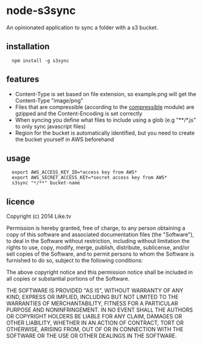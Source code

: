 # node-s3sync

An opinionated application to sync a folder with a s3 bucket.

## installation

```
  npm install -g s3sync
```

## features

* Content-Type is set based on file extension, so example.png will get the Content-Type "image/png"
* Files that are compressible (according to the [compressible](https://npmjs.org/package/compressible) module) are gzipped and the Content-Encoding is set correctly
* When syncing you define what files to include using a glob (e.g "**/*.js" to only sync javascript files)
* Region for the bucket is automatically identified, but you need to create the bucket yourself in AWS beforehand

## usage

```
  export AWS_ACCESS_KEY_ID=*access key from AWS*
  export AWS_SECRET_ACCESS_KEY=*secret access key from AWS*
  s3sync "*/**" bucket-name
```

## licence

Copyright (c) 2014 Like.tv

Permission is hereby granted, free of charge, to any person obtaining a copy
of this software and associated documentation files (the "Software"), to deal
in the Software without restriction, including without limitation the rights
to use, copy, modify, merge, publish, distribute, sublicense, and/or sell
copies of the Software, and to permit persons to whom the Software is
furnished to do so, subject to the following conditions:

The above copyright notice and this permission notice shall be included in
all copies or substantial portions of the Software.

THE SOFTWARE IS PROVIDED "AS IS", WITHOUT WARRANTY OF ANY KIND, EXPRESS OR
IMPLIED, INCLUDING BUT NOT LIMITED TO THE WARRANTIES OF MERCHANTABILITY,
FITNESS FOR A PARTICULAR PURPOSE AND NONINFRINGEMENT. IN NO EVENT SHALL THE
AUTHORS OR COPYRIGHT HOLDERS BE LIABLE FOR ANY CLAIM, DAMAGES OR OTHER
LIABILITY, WHETHER IN AN ACTION OF CONTRACT, TORT OR OTHERWISE, ARISING FROM,
OUT OF OR IN CONNECTION WITH THE SOFTWARE OR THE USE OR OTHER DEALINGS IN
THE SOFTWARE.

